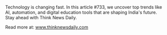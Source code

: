 Technology is changing fast. In this article #733, we uncover top trends like AI, automation, and digital education tools that are shaping India's future. Stay ahead with Think News Daily.

Read more at: www.thinknewsdaily.com